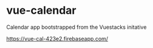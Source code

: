 # vue-calendar
Calendar app bootstrapped from the Vuestacks initative

https://vue-cal-423e2.firebaseapp.com/
